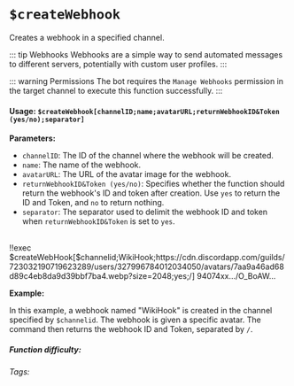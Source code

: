 # `$createWebhook`

Creates a webhook in a specified channel.

::: tip Webhooks
Webhooks are a simple way to send automated messages to different servers, potentially with custom user profiles.
:::

::: warning Permissions
The bot requires the `Manage Webhooks` permission in the target channel to execute this function successfully.
:::

#### Usage: `$createWebhook[channelID;name;avatarURL;returnWebhookID&Token (yes/no);separator]`

**Parameters:**

*   `channelID`: The ID of the channel where the webhook will be created.
*   `name`: The name of the webhook.
*   `avatarURL`: The URL of the avatar image for the webhook.
*   `returnWebhookID&Token (yes/no)`:  Specifies whether the function should return the webhook's ID and token after creation.  Use `yes` to return the ID and Token, and `no` to return nothing.
*   `separator`:  The separator used to delimit the webhook ID and token when `returnWebhookID&Token` is set to `yes`.

<br/>
<discord-messages>
	<discord-message :bot="false" role-color="#ffcc9a" author="Member">
		!!exec $createWebHook[$channelid;WikiHook;https://cdn.discordapp.com/guilds/723032190719623289/users/327996784012034050/avatars/7aa9a46ad68d89c4eb8da9d39bbf7ba4.webp?size=2048;yes;/]
	</discord-message>
	<discord-message :bot="true" role-color="#0099ff" author="Custom Command" avatar="https://media.discordapp.net/avatars/725721249652670555/781224f90c3b841ba5b40678e032f74a.webp">
		94074xx.../O_BoAW...
	</discord-message>
</discord-messages>

**Example:**

In this example, a webhook named "WikiHook" is created in the channel specified by `$channelid`. The webhook is given a specific avatar. The command then returns the webhook ID and Token, separated by `/`.

##### Function difficulty: <Badge type="warning" text="Medium" vertical="middle" /> 
###### Tags: <Badge type="tip" text="Webhook" vertical="middle" /> <Badge type="tip" text="Creation" vertical="middle" />
